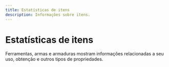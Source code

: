 ```yaml
---
title: Estatísticas de itens
description: Informações sobre itens.
---
```


# Estatísticas de itens

Ferramentas, armas e armaduras mostram informações relacionadas a seu uso, obtenção e outros tipos de propriedades.
